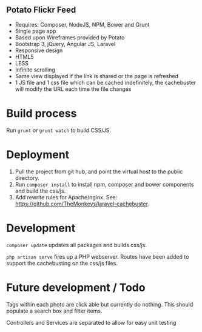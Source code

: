 ## Potato Flickr Feed

 - Requires: Composer, NodeJS, NPM, Bower and Grunt
 - Single page app
 - Based upon Wireframes provided by Potato
 - Bootstrap 3, jQuery, Angular JS, Laravel
 - Responsive design
 - HTML5
 - LESS
 - Infinite scrolling
 - Same view displayed if the link is shared or the page is refreshed
 - 1 JS file and 1 css file which can be cached indefinitely, the cachebuster will modify the URL each time the file changes

# Build process

Run `grunt` or `grunt watch` to build CSS/JS.

# Deployment

1) Pull the project from git hub, and point the virtual host to the public directory.
2) Run `composer install` to install npm, composer and bower components and build the css/js.
3) Add rewrite rules for Apache/nginx. See: https://github.com/TheMonkeys/laravel-cachebuster.

# Development

`composer update` updates all packages and builds css/js.

`php artisan serve` fires up a PHP webserver. Routes have been added to support the cachebusting on the css/js files.

# Future development / Todo

Tags within each photo are click able but currently do nothing. This should populate a search box and filter items.

Controllers and Services are separated to allow for easy unit testing